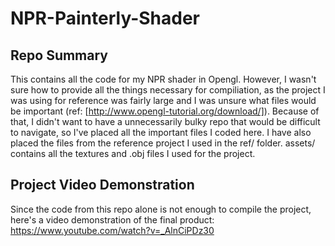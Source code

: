 # NPR-Painterly-Shader

## Repo Summary
This contains all the code for my NPR shader in Opengl. 
However, I wasn't sure how to provide all the things necessary for compiliation, 
as the project I was using for reference was fairly large and I was unsure what files
would be important (ref: [http://www.opengl-tutorial.org/download/]). 
Because of that, I didn't want to
have a unnecessarily bulky repo that would be difficult to navigate, so I've placed all
the important files I coded here. I have also placed the files from the reference
project I used in the ref/ folder. assets/ contains all the textures and .obj
files I used for the project.

## Project Video Demonstration
Since the code from this repo alone is not enough to compile the project, here's a video
demonstration of the final product:
https://www.youtube.com/watch?v=_AlnCiPDz30
